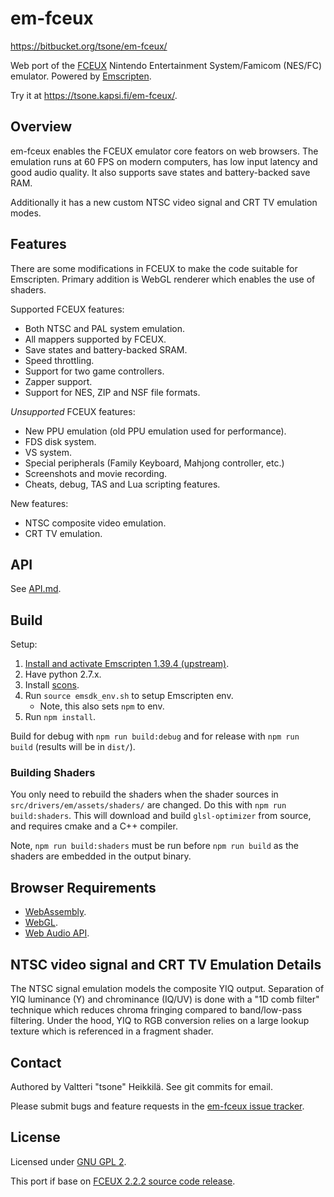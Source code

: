 # em-fceux

https://bitbucket.org/tsone/em-fceux/

Web port of the [FCEUX](https://github.com/TASVideos/fceux/) Nintendo
Entertainment System/Famicom (NES/FC) emulator. Powered by
[Emscripten](https://emscripten.org/).

Try it at https://tsone.kapsi.fi/em-fceux/.

## Overview

em-fceux enables the FCEUX emulator core feators on web browsers. The emulation
runs at 60 FPS on modern computers, has low input latency and good audio
quality. It also supports save states and battery-backed save RAM.

Additionally it has a new custom NTSC video signal and CRT TV emulation modes.

## Features

There are some modifications in FCEUX to make the code suitable for Emscripten.
Primary addition is WebGL renderer which enables the use of shaders.

Supported FCEUX features:

- Both NTSC and PAL system emulation.
- All mappers supported by FCEUX.
- Save states and battery-backed SRAM.
- Speed throttling.
- Support for two game controllers.
- Zapper support.
- Support for NES, ZIP and NSF file formats.

_Unsupported_ FCEUX features:

- New PPU emulation (old PPU emulation used for performance).
- FDS disk system.
- VS system.
- Special peripherals (Family Keyboard, Mahjong controller, etc.)
- Screenshots and movie recording.
- Cheats, debug, TAS and Lua scripting features.

New features:

- NTSC composite video emulation.
- CRT TV emulation.

## API

See [API.md](API.md).

## Build

Setup:

1. [Install and activate Emscripten 1.39.4 (upstream)](https://emscripten.org/docs/getting_started/downloads.html).
2. Have python 2.7.x.
3. Install [scons](https://scons.org/pages/download.html).
4. Run `source emsdk_env.sh` to setup Emscripten env.
   - Note, this also sets `npm` to env.
5. Run `npm install`.

Build for debug with `npm run build:debug` and for release with `npm run build`
(results will be in `dist/`).

### Building Shaders

You only need to rebuild the shaders when the shader sources in
`src/drivers/em/assets/shaders/` are changed. Do this with
`npm run build:shaders`. This will download and build `glsl-optimizer` from
source, and requires cmake and a C++ compiler.

Note, `npm run build:shaders` must be run before `npm run build` as the shaders
are embedded in the output binary.

## Browser Requirements

- [WebAssembly](https://webassembly.org/).
- [WebGL](https://www.khronos.org/webgl/).
- [Web Audio API](https://www.w3.org/TR/webaudio/).

## NTSC video signal and CRT TV Emulation Details

The NTSC signal emulation models the composite YIQ output. Separation of YIQ
luminance (Y) and chrominance (IQ/UV) is done with a "1D comb filter" technique
which reduces chroma fringing compared to band/low-pass filtering. Under the
hood, YIQ to RGB conversion relies on a large lookup texture which is referenced
in a fragment shader.

## Contact

Authored by Valtteri "tsone" Heikkilä. See git commits for email.

Please submit bugs and feature requests in the
[em-fceux issue tracker](https://bitbucket.org/tsone/em-fceux/issues?status=new&status=open).

## License

Licensed under [GNU GPL 2](https://www.gnu.org/licenses/gpl-2.0.txt).

This port if base on
[FCEUX 2.2.2 source code release](http://sourceforge.net/projects/fceultra/files/Source%20Code/2.2.2%20src/fceux-2.2.2.src.tar.gz/download).
